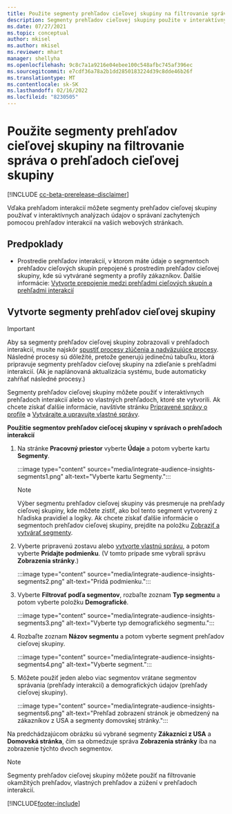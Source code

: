 ```yaml
---
title: Použite segmenty prehľadov cieľovej skupiny na filtrovanie správa o prehľadoch cieľovej skupiny
description: Segmenty prehľadov cieľovej skupiny použite v interaktívnych analýzach údajov o správaní zachytených prehľadmi interakcií na webových stránkach zákazníka.
ms.date: 07/27/2021
ms.topic: conceptual
author: mkisel
ms.author: mkisel
ms.reviewer: mhart
manager: shellyha
ms.openlocfilehash: 9c8c7a1a9216e04ebee100c548afbc745af396ec
ms.sourcegitcommit: e7cdf36a78a2b1dd2850183224d39c8dde46b26f
ms.translationtype: MT
ms.contentlocale: sk-SK
ms.lasthandoff: 02/16/2022
ms.locfileid: "8230505"
---
```

# <a name="use-audience-insights-segments-to-filter-engagement-insights-reports"></a>Použite segmenty prehľadov cieľovej skupiny na filtrovanie správa o prehľadoch cieľovej skupiny

[!INCLUDE [cc-beta-prerelease-disclaimer](includes/cc-beta-prerelease-disclaimer.md)]

Vďaka prehľadom interakcií môžete segmenty prehľadov cieľovej skupiny používať v interaktívnych analýzach údajov o správaní zachytených pomocou prehľadov interakcií na vašich webových stránkach.

## <a name="prerequisite"></a>Predpoklady

- Prostredie prehľadov interakcií, v ktorom máte údaje o segmentoch prehľadov cieľových skupín prepojené s prostredím prehľadov cieľovej skupiny, kde sú vytvárané segmenty a profily zákazníkov. Ďalšie informácie: [Vytvorte prepojenie medzi prehľadmi cieľových skupín a prehľadmi interakcií](integrate-audience-insights-engagement-insights.md)

## <a name="create-audience-insights-segments"></a>Vytvorte segmenty prehľadov cieľovej skupiny 

> [!IMPORTANT]
> Aby sa segmenty prehľadov cieľovej skupiny zobrazovali v prehľadoch interakcií, musíte najskôr [spustiť procesy zlúčenia a nadväzujúce procesy](../audience-insights/merge-entities.md). Následné procesy sú dôležité, pretože generujú jedinečnú tabuľku, ktorá pripravuje segmenty prehľadov cieľovej skupiny na zdieľanie s prehľadmi interakcií. (Ak je naplánovaná aktualizácia systému, bude automaticky zahŕňať následné procesy.)

Segmenty prehľadov cieľovej skupiny môžete použiť v interaktívnych prehľadoch interakcií alebo vo vlastných prehľadoch, ktoré ste vytvorili. Ak chcete získať ďalšie informácie, navštívte stránku [Pripravené správy o profile](profile-reports.md) a [Vytvárajte a upravujte vlastné správy](custom-reports.md).

**Použitie segmentov prehľadov cieľocej skupiny v správach o prehľadoch interakcií**

1. Na stránke **Pracovný priestor** vyberte **Údaje** a potom vyberte kartu **Segmenty**.

    :::image type="content" source="media/integrate-audience-insights-segments1.png" alt-text="Vyberte kartu Segmenty.":::

   >[!NOTE]
   > Výber segmentu prehľadov cieľovej skupiny vás presmeruje na prehľady cieľovej skupiny, kde môžete zistiť, ako bol tento segment vytvorený z hľadiska pravidiel a logiky. Ak chcete získať ďalšie informácie o segmentoch prehľadov cieľovej skupiny, prejdite na položku [Zobraziť a vytvárať segmenty](../audience-insights/segments.md).

2. Vyberte pripravenú zostavu alebo [vytvorte vlastnú správu](custom-reports.md), a potom vyberte **Pridajte podmienku**. (V tomto prípade sme vybrali správu **Zobrazenia stránky**.)

    :::image type="content" source="media/integrate-audience-insights-segments2.png" alt-text="Pridá podmienku.":::

3. Vyberte **Filtrovať podľa segmentov**, rozbaľte zoznam **Typ segmentu** a potom vyberte položku **Demografické**.

    :::image type="content" source="media/integrate-audience-insights-segments3.png" alt-text="Vyberte typ demografického segmentu.":::

4. Rozbaľte zoznam **Názov segmentu** a potom vyberte segment prehľadov cieľovej skupiny.

    :::image type="content" source="media/integrate-audience-insights-segments4.png" alt-text="Vyberte segment.":::

5. Môžete použiť jeden alebo viac segmentov vrátane segmentov správania (prehľady interakcií) a demografických údajov (prehľady cieľovej skupiny). 

    :::image type="content" source="media/integrate-audience-insights-segments6.png" alt-text="Prehľad zobrazení stránok je obmedzený na zákazníkov z USA a segmenty domovskej stránky.":::

Na predchádzajúcom obrázku sú vybrané segmenty **Zákazníci z USA** a **Domovská stránka**, čím sa obmedzuje správa **Zobrazenia stránky** iba na zobrazenie týchto dvoch segmentov. 


>[!NOTE]
> Segmenty prehľadov cieľovej skupiny môžete použiť na filtrovanie okamžitých prehľadov, vlastných prehľadov a zúžení v prehľadoch interakcií. 


[!INCLUDE[footer-include](../includes/footer-banner.md)]